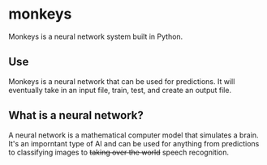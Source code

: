 # monkeys
Monkeys is a neural network system built in Python.

## Use
Monkeys is a neural network that can be used for predictions. It will eventually take in an input file, train, test, and create an output file.

## What is a neural network?
A neural network is a mathematical computer model that simulates a brain. It's an imporntant type of AI and can be used for anything from predictions to classifying images to ~~taking over the world~~ speech recognition.
